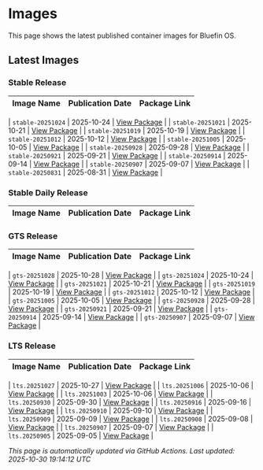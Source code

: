# Images

This page shows the latest published container images for Bluefin OS.

## Latest Images

### Stable Release

| Image Name | Publication Date | Package Link |
|------------|------------------|--------------|
<!-- STABLE_IMAGES_START -->
| `stable-20251024` | 2025-10-24 | [View Package](https://github.com/ublue-os/bluefin/pkgs/container/bluefin) |
| `stable-20251021` | 2025-10-21 | [View Package](https://github.com/ublue-os/bluefin/pkgs/container/bluefin) |
| `stable-20251019` | 2025-10-19 | [View Package](https://github.com/ublue-os/bluefin/pkgs/container/bluefin) |
| `stable-20251012` | 2025-10-12 | [View Package](https://github.com/ublue-os/bluefin/pkgs/container/bluefin) |
| `stable-20251005` | 2025-10-05 | [View Package](https://github.com/ublue-os/bluefin/pkgs/container/bluefin) |
| `stable-20250928` | 2025-09-28 | [View Package](https://github.com/ublue-os/bluefin/pkgs/container/bluefin) |
| `stable-20250921` | 2025-09-21 | [View Package](https://github.com/ublue-os/bluefin/pkgs/container/bluefin) |
| `stable-20250914` | 2025-09-14 | [View Package](https://github.com/ublue-os/bluefin/pkgs/container/bluefin) |
| `stable-20250907` | 2025-09-07 | [View Package](https://github.com/ublue-os/bluefin/pkgs/container/bluefin) |
| `stable-20250831` | 2025-08-31 | [View Package](https://github.com/ublue-os/bluefin/pkgs/container/bluefin) |
<!-- STABLE_IMAGES_END -->

### Stable Daily Release

| Image Name | Publication Date | Package Link |
|------------|------------------|--------------|
<!-- STABLE_DAILY_IMAGES_START -->
<!-- STABLE_DAILY_IMAGES_END -->

### GTS Release

| Image Name | Publication Date | Package Link |
|------------|------------------|--------------|
<!-- GTS_IMAGES_START -->
| `gts-20251028` | 2025-10-28 | [View Package](https://github.com/ublue-os/bluefin/pkgs/container/bluefin) |
| `gts-20251024` | 2025-10-24 | [View Package](https://github.com/ublue-os/bluefin/pkgs/container/bluefin) |
| `gts-20251021` | 2025-10-21 | [View Package](https://github.com/ublue-os/bluefin/pkgs/container/bluefin) |
| `gts-20251019` | 2025-10-19 | [View Package](https://github.com/ublue-os/bluefin/pkgs/container/bluefin) |
| `gts-20251012` | 2025-10-12 | [View Package](https://github.com/ublue-os/bluefin/pkgs/container/bluefin) |
| `gts-20251005` | 2025-10-05 | [View Package](https://github.com/ublue-os/bluefin/pkgs/container/bluefin) |
| `gts-20250928` | 2025-09-28 | [View Package](https://github.com/ublue-os/bluefin/pkgs/container/bluefin) |
| `gts-20250921` | 2025-09-21 | [View Package](https://github.com/ublue-os/bluefin/pkgs/container/bluefin) |
| `gts-20250914` | 2025-09-14 | [View Package](https://github.com/ublue-os/bluefin/pkgs/container/bluefin) |
| `gts-20250907` | 2025-09-07 | [View Package](https://github.com/ublue-os/bluefin/pkgs/container/bluefin) |
<!-- GTS_IMAGES_END -->

### LTS Release

| Image Name | Publication Date | Package Link |
|------------|------------------|--------------|
<!-- LTS_IMAGES_START -->
| `lts.20251027` | 2025-10-27 | [View Package](https://github.com/ublue-os/bluefin-lts/pkgs/container/bluefin-lts) |
| `lts.20251006` | 2025-10-06 | [View Package](https://github.com/ublue-os/bluefin-lts/pkgs/container/bluefin-lts) |
| `lts.20251003` | 2025-10-06 | [View Package](https://github.com/ublue-os/bluefin-lts/pkgs/container/bluefin-lts) |
| `lts.20250930` | 2025-09-30 | [View Package](https://github.com/ublue-os/bluefin-lts/pkgs/container/bluefin-lts) |
| `lts.20250916` | 2025-09-16 | [View Package](https://github.com/ublue-os/bluefin-lts/pkgs/container/bluefin-lts) |
| `lts.20250910` | 2025-09-10 | [View Package](https://github.com/ublue-os/bluefin-lts/pkgs/container/bluefin-lts) |
| `lts.20250909` | 2025-09-09 | [View Package](https://github.com/ublue-os/bluefin-lts/pkgs/container/bluefin-lts) |
| `lts.20250908` | 2025-09-08 | [View Package](https://github.com/ublue-os/bluefin-lts/pkgs/container/bluefin-lts) |
| `lts.20250907` | 2025-09-07 | [View Package](https://github.com/ublue-os/bluefin-lts/pkgs/container/bluefin-lts) |
| `lts.20250905` | 2025-09-05 | [View Package](https://github.com/ublue-os/bluefin-lts/pkgs/container/bluefin-lts) |
<!-- LTS_IMAGES_END -->

<!-- LAST_UPDATE -->
*This page is automatically updated via GitHub Actions. Last updated: 2025-10-30 19:14:12 UTC*
